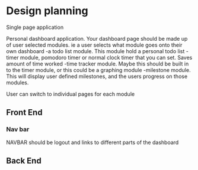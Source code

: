 
# Design planning

Single page application

Personal dashboard application.
Your dashboard page should be made up of user selected modules.
ie a user selects what module goes onto their own dashboard
-a todo list module. This module hold a personal todo list 
-timer module, pomodoro timer or normal clock timer that you can set. Saves amount of time worked
-time tracker module. Maybe this should be built in to the timer module, or this could be a graphing module
-milestone module. This will display user defined milestones, and the users progress on those modules.

User can switch to individual pages for each module

## Front End

### Nav bar
NAVBAR should be logout and links to different parts of the dashboard

## Back End
